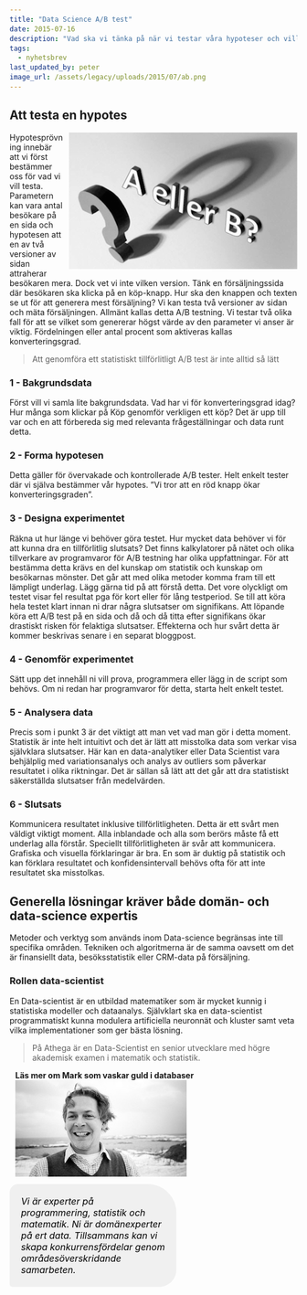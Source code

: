 ```yaml
---
title: "Data Science A/B test"
date: 2015-07-16
description: "Vad ska vi tänka på när vi testar våra hypoteser och vill få ett tillförlitligt beslutsunderlag?"
tags:
  - nyhetsbrev
last_updated_by: peter
image_url: /assets/legacy/uploads/2015/07/ab.png
---
```

## Att testa en hypotes

<div style=" float: right; margin: 0 0 10px 10px; ">
<img src="/assets/legacy/uploads/2015/07/ab.png"/>
</div>

Hypotesprövning innebär att vi först bestämmer oss för vad vi vill testa. Parametern kan vara antal besökare på en sida och hypotesen att en av två versioner av sidan attraherar besökaren mera. Dock vet vi inte vilken version. Tänk en försäljningssida där besökaren ska klicka på en köp-knapp. Hur ska den knappen och texten se ut för att generera mest försäljning? Vi kan testa två versioner av sidan och mäta försäljningen. Allmänt kallas detta A/B testning. Vi testar två olika fall för att se vilket som genererar högst värde av den parameter vi anser är viktig. Fördelningen eller antal procent som aktiveras kallas konverteringsgrad.

> Att genomföra ett statistiskt tillförlitligt A/B test är inte alltid så lätt

### 1 - Bakgrundsdata

Först vill vi samla lite bakgrundsdata. Vad har vi för konverteringsgrad idag? Hur många som klickar på Köp genomför verkligen ett köp? Det är upp till var och en att förbereda sig med relevanta frågeställningar och data runt detta.

### 2 - Forma hypotesen

Detta gäller för övervakade och kontrollerade A/B tester. Helt enkelt tester där vi själva bestämmer vår hypotes. ”Vi tror att en röd knapp ökar konverteringsgraden”.

### 3 - Designa experimentet

Räkna ut hur länge vi behöver göra testet. Hur mycket data behöver vi för att kunna dra en tillförlitlig slutsats? Det finns kalkylatorer på nätet och olika tillverkare av programvaror för A/B testning har olika uppfattningar. För att bestämma detta krävs en del kunskap om statistik och kunskap om besökarnas mönster. Det går att med olika metoder komma fram till ett lämpligt underlag. Lägg gärna tid på att förstå detta. Det vore olyckligt om testet visar fel resultat pga för kort eller för lång testperiod. Se till att köra hela testet klart innan ni drar några slutsatser om signifikans. Att löpande köra ett A/B test på en sida och då och då titta efter signifikans ökar drastiskt risken för felaktiga slutsatser. Effekterna och hur svårt detta är kommer beskrivas senare i en separat bloggpost.

### 4 - Genomför experimentet

Sätt upp det innehåll ni vill prova, programmera eller lägg in de script som behövs. Om ni redan har programvaror för detta, starta helt enkelt testet.

### 5 - Analysera data

Precis som i punkt 3 är det viktigt att man vet vad man gör i detta moment. Statistik är inte helt intuitivt och det är lätt att misstolka data som verkar visa självklara slutsatser. Här kan en data-analytiker eller Data Scientist vara behjälplig med variationsanalys och analys av outliers som påverkar resultatet i olika riktningar. Det är sällan så lätt att det går att dra statistiskt säkerställda slutsatser från medelvärden.

### 6 - Slutsats

Kommunicera resultatet inklusive tillförlitligheten. Detta är ett svårt men väldigt viktigt moment. Alla inblandade och alla som berörs måste få ett underlag alla förstår. Speciellt tillförlitligheten är svår att kommunicera. Grafiska och visuella förklaringar är bra. En som är duktig på statistik och kan förklara resultatet och konfidensintervall behövs ofta för att inte resultatet ska misstolkas.

## Generella lösningar kräver både domän- och data-science expertis

Metoder och verktyg som används inom Data-science begränsas inte till specifika områden. Tekniken och algoritmerna är de samma oavsett om det är finansiellt data, besöksstatistik eller CRM-data på försäljning.

### Rollen data-scientist

En Data-scientist är en utbildad matematiker som är mycket kunnig i statistiska modeller och dataanalys. Självklart ska en data-scientist programmatiskt kunna modulera artificiella neuronnät och kluster samt veta vilka implementationer som ger bästa lösning.
> På Athega är en Data-Scientist en senior utvecklare med högre akademisk examen i matematik och statistik.


<div style="margin: 0 0 10px 10px; ">
<b>Läs mer om Mark som vaskar guld i databaser</b><br>
<a href="/blogg/2015/04/14/datascientist">
<img src="/assets/legacy/uploads/2015/04/mark_small.jpg"/>
</a>
</div>

<div style="
            border: 0px solid #bdbdbd;
            border-radius: 15px 50px 30px 5px;
            background: #F0F0F0;
            padding: 20px;
            width: 50%;
            margin: 0 0 25px;
            font-size: 16px;
            color: Black; font-style: Italic;
            overflow: hidden;">
Vi är experter på programmering, statistik och matematik. Ni är domänexperter på ert data. Tillsammans kan vi skapa konkurrensfördelar genom områdesöverskridande samarbeten.
</div>
